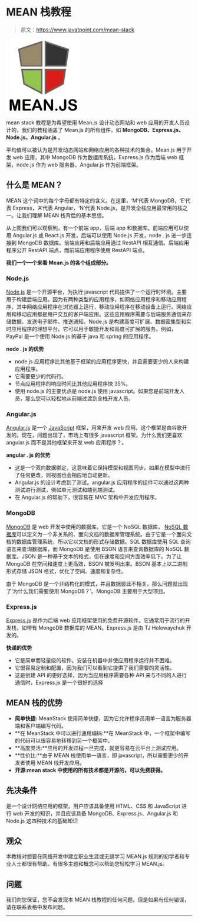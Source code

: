 # MEAN 栈教程

> 原文：<https://www.javatpoint.com/mean-stack>

![MEAN.JS Tutorial](img/002d10f0ea366118ccba4b3b6cbab51d.png)

mean stack 教程是为希望使用 Mean.js 设计动态网站和 web 应用的开发人员设计的，我们的教程涵盖了 Mean.js 的所有组件，如 **MongoDB、Express.js、Node.js、Angular.js** 。

平均值可以被认为是开发动态网站和网络应用的各种技术的集合。Mean.js 用于开发 web 应用，其中 MongoDB 作为数据库系统，Express.js 作为后端 web 框架，node.js 作为 web 服务器，Angular.js 作为前端框架。

## 什么是 MEAN？

MEAN 这个词中的每个字母都有特定的含义。在这里，‘M’代表 MongoDB，‘E’代表 Express，‘A’代表 Angular，‘N’代表 Node.js，是开发全栈应用最常用的栈之一。让我们理解 MEAN 栈背后的基本思想。

从上图我们可以观察到，有一个前端 app，后端 app 和数据库。前端应用可以使用 Angular.js 或 React.js 开发，后端可以使用 Node.js 开发，node . js 进一步连接到 MongoDB 数据库。前端应用和后端应用通过 RestAPI 相互通信。后端应用程序公开 RestAPI 端点，而前端应用程序使用 RestAPI 端点。

**我们一个一个来看 Mean.js 的各个组成部分。**

### Node.js

[Node.js](https://www.javatpoint.com/nodejs-tutorial) 是一个开源平台，为执行 javascript 代码提供了一个运行时环境。主要用于构建后端应用。因为有两种类型的应用程序，如网络应用程序和移动应用程序，其中网络应用程序在浏览器上运行，移动应用程序在移动设备上运行。网络应用和移动应用都是用户交互的客户端应用。这些应用程序需要与后端服务通信来存储数据、发送电子邮件、推送通知。Node.js 是构建高度可扩展、数据密集型和实时应用程序的理想平台。它可以用于敏捷开发和高度可扩展的服务。例如，PayPal 是一个使用 Node.js 的基于 java 和 spring 的应用程序。

**node . js 的优势**

*   node.js 应用程序比其他基于框架的应用程序更快，并且需要更少的人来构建应用程序。
*   它需要更少的代码行。
*   节点应用程序的响应时间比其他应用程序快 35%。
*   使用 node.js 的主要优点是 node.js 使用 javascript。如果您是前端开发人员，那么您可以轻松地从前端过渡到全栈开发人员。

### Angular.js

[Angular.js](https://www.javatpoint.com/angularjs-tutorial) 是一个 [JavaScript](https://www.javatpoint.com/javascript-tutorial) 框架，用来开发 web 应用。这个框架是由谷歌开发的。现在，问题出现了，市场上有很多 javascript 框架。为什么我们更喜欢 angular.js 而不是其他框架来开发 web 应用程序？。

**angular . js 的优势**

*   这是一个双向数据绑定，这意味着它保持模型和视图同步。如果在模型中进行了任何更改，则视图也会相应地自动更新。
*   Angular.js 的设计考虑到了测试。angular.js 应用程序的组件可以通过这两种测试进行测试，例如单元测试和端到端测试。
*   在 Angular.js 的帮助下，很容易在 MVC 架构中开发应用程序。

### MongoDB

[MongoDB](https://www.javatpoint.com/mongodb-tutorial) 是 web 开发中使用的数据库。它是一个 NoSQL 数据库， [NoSQL 数据库](https://www.javatpoint.com/nosql-databases)可以定义为一个非关系的、面向文档的数据库管理系统。由于它是一个面向文档的数据库管理系统，所以它以文档的形式存储数据。SQL 数据库使用 SQL 查询语言来查询数据库，而 MongoDB 是使用 BSON 语言来查询数据库的 NoSQL 数据库。JSON 是一种基于文本的格式，但在速度和空间方面效率低下。为了让 MongoDB 在空间和速度上更高效，BSON 被发明出来。BSON 基本上以二进制形式存储 JSON 格式，优化了空间、速度和复杂性。

由于 MongoDB 是一个非结构化的模式，并且数据彼此不相关，那么问题就出现了‘为什么我们需要使用 MongoDB？’。MongoDB 主要用于大型项目。

### Express.js

[Express.js](https://www.javatpoint.com/expressjs-tutorial) 是作为后端 web 应用框架使用的免费开源软件。它通常用于流行的开发栈，如带有 MongoDB 数据库的 MEAN。Express.js 是由 TJ Holowaychuk 开发的。

**快递的优势**

*   它是简单而轻量级的软件。安装在机器中并使应用程序运行并不困难。
*   它很容易定制和配置，因为我们可以看到它提供了我们需要的灵活性。
*   这是创建 API 的更好选择，因为当应用程序需要各种 API 来与不同的人进行通信时，Express.js 是一个很好的选择

## MEAN 栈的优势

*   **简单快捷:** MeanStack 使用简单快捷，因为它允许程序员用单一语言为服务器端和客户端编写代码。
*   **在 MeanStack 中可以进行通用编码:**在 MeanStack 中，一个框架中编写的代码可以很容易地转移到另一个框架中。
*   **高度灵活:**应用的开发过程一旦完成，就更容易在云平台上测试应用。
*   **性价比:**由于 MEAN 栈使用单一语言，即 javascript，所以需要更少的开发者使用 MEAN 栈开发应用。
*   **开源:**mean stack 中使用的所有技术都是开源的，可以免费获得**。**

## 先决条件

是一个设计网络应用的框架。用户应该具备使用 HTML、CSS 和 JavaScript 进行 web 开发的知识，并且应该具备 MongoDB、Express.js、Angular.js 和 Node.js 这四种技术的基础知识

## 观众

本教程对想要在网络开发中建立职业生涯或无缝学习 MEAN.js 规则的初学者和专业人士都很有帮助。有很多主题和概念可以帮助您轻松学习 MEAN.js。

## 问题

我们向您保证，您不会发现本 MEAN 栈教程的任何问题。但是如果有任何错误，请在联系表格中发布问题。

* * *